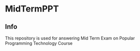 # MidTermPPT

<h2>Info</h2>
<p>This repository is used for answering Mid Term Exam on Popular Programming Technology Course</p>
